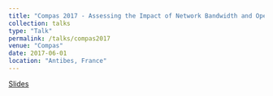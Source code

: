 ```yaml
---
title: "Compas 2017 - Assessing the Impact of Network Bandwidth and Operator Placement on Data Stream Processing for Edge Computing Environments"
collection: talks
type: "Talk"
permalink: /talks/compas2017
venue: "Compas"
date: 2017-06-01
location: "Antibes, France"
---
```

[Slides](http://aveith.github.io/files/compas2017-pres.pdf)

